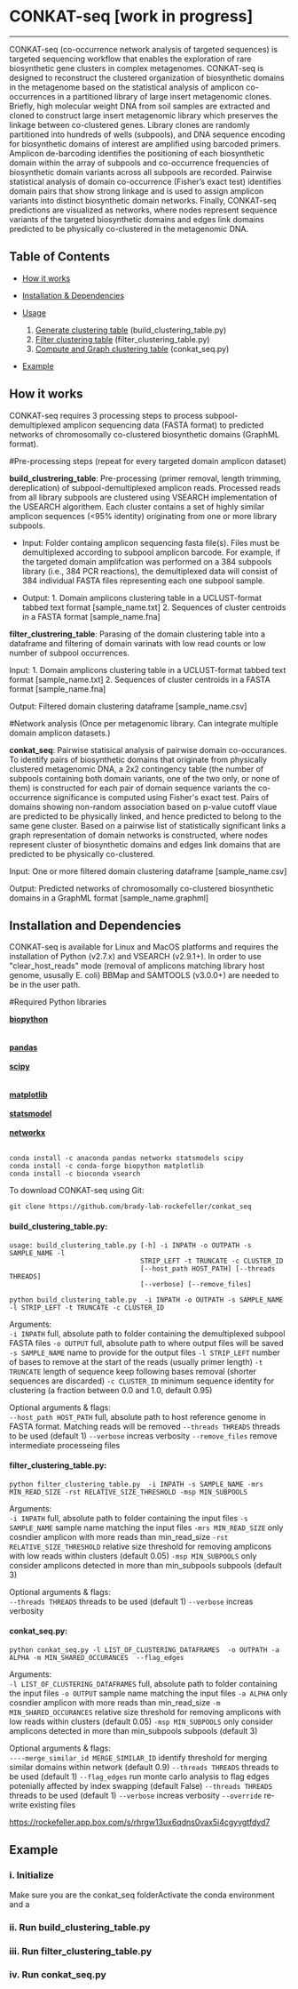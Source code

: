# CONKAT-seq [work in progress]

***********************

CONKAT-seq (co-occurrence network analysis of targeted sequences) is targeted sequencing workflow that enables the exploration of rare biosynthetic gene clusters in complex metagenomes. CONKAT-seq is designed to reconstruct the clustered organization of biosynthetic domains in the metagenome based on the statistical analysis of amplicon co-occurrences in a partitioned library of large insert metagenomic clones. Briefly, high molecular weight DNA from soil samples are extracted and cloned to construct large insert metagenomic library which preserves the linkage between co-clustered genes. Library clones are randomly partitioned into hundreds of wells (subpools), and DNA sequence encoding for biosynthetic domains of interest are amplified using barcoded primers. Amplicon de-barcoding identifies the positioning of each biosynthetic domain within the array of subpools and co-occurrence frequencies of biosynthetic domain variants across all subpools are recorded. Pairwise statistical analysis of domain co-occurrence (Fisher’s exact test) identifies domain pairs that show strong linkage and is used to assign amplicon variants into distinct biosynthetic domain networks. Finally, CONKAT-seq predictions are visualized as networks, where nodes represent sequence variants of the targeted biosynthetic domains and edges link domains predicted to be physically co-clustered in the metagenomic DNA. 

Table of Contents
-----------------
- [How it works](#inputandoutput)
- [Installation & Dependencies](#installation)
- [Usage](#usage)
  1. [Generate clustering table](#table) (build_clustering_table.py)
  2. [Filter clustering table](#polish) (filter_clustering_table.py)
  3. [Compute and Graph clustering table](#graph) (conkat_seq.py)

- [Example](#example)
  
## How it works

CONKAT-seq requires 3 processing steps to process subpool-demultiplexed amplicon sequencing data (FASTA format) to predicted networks of chromosomally co-clustered biosynthetic domains (GraphML format).

#Pre-processing steps (repeat for every targeted domain amplicon dataset)

**build_clustrering_table**: Pre-processing (primer removal, length trimming, dereplication) of subpool-demultiplexed amplicon reads. Processed reads from all library subpools are clustered using VSEARCH implementation of the USEARCH algorithem. Each cluster contains a set of highly similar amplicon sequences (<95% identity) originating from one or more library subpools.

- Input: Folder containg amplicon sequencing fasta file(s). Files must be demultiplexed according to subpool amplicon barcode.  For example, if the targeted domain amplifcation was performed on a 384 subpools library (i.e., 384 PCR reactions), the demultiplexed data will consist of 384 individual FASTA files representing each one subpool sample.

- Output: 1. Domain amplicons clustering table in a UCLUST-format tabbed text format [sample_name.txt]
        2. Sequences of cluster centroids in a FASTA format	[sample_name.fna]

**filter_clustrering_table**: Parasing of the domain clustering table into a dataframe and filtering of domain varinats with low read counts or low number of subpool occurrences.

Input: 1. Domain amplicons clustering table in a UCLUST-format tabbed text format [sample_name.txt]
       2. Sequences of cluster centroids in a FASTA format	[sample_name.fna]
       
Output: Filtered domain clustering dataframe [sample_name.csv]

#Network analysis (Once per metagenomic library. Can integrate multiple domain amplicon datasets.)

**conkat_seq**: Pairwise statisical analysis of pairwise domain co-occurances. To identify pairs of biosynthetic domains that originate from physically clustered metagenomic DNA, a 2x2 contingency table (the number of subpools containing both domain variants, one of the two only, or none of them) is constructed for each pair of domain sequence variants the co-occurrence significance is computed using Fisher's exact test. Pairs of domains showing non-random association based on p-value cutoff vlaue are predicted to be physically linked, and hence predicted to belong to the same gene cluster. Based on a pairwise list of statistically significant links a graph representation of domain networks is constructed, where nodes represent cluster of biosynthetic domains and edges link domains that are predicted to be physically co-clustered.

Input: One or more filtered domain clustering dataframe [sample_name.csv]

Output: Predicted networks of chromosomally co-clustered biosynthetic domains in a GraphML format [sample_name.graphml]

## <a name="installation"></a> Installation and Dependencies

CONKAT-seq is available for Linux and MacOS platforms and requires the installation of Python (v2.7.x) and VSEARCH (v2.9.1+). In order to use "clear_host_reads" mode (removal of amplicons matching library host genome, ususally E. coli) BBMap and SAMTOOLS (v3.0.0+) are needed to be in the user path.

#Required Python libraries

**[biopython](https://biopython.org/)** <br/><br/>  
**[pandas](https://pandas.pydata.org)** <br/><br/> 
**[scipy](https://www.scipy.org/)** <br/><br/>  
**[matplotlib](https://matplotlib.org/)** <br/><br/> 
**[statsmodel](https://www.statsmodels.org/stable/index.html)** <br/><br/> 
**[networkx](https://networkx.github.io/)** <br/><br/> 

```
conda install -c anaconda pandas networkx statsmodels scipy
conda install -c conda-forge biopython matplotlib  
conda install -c bioconda vsearch
```

To download CONKAT-seq using Git:
```
git clone https://github.com/brady-lab-rockefeller/conkat_seq

```

#### build_clustering_table.py:

```
usage: build_clustering_table.py [-h] -i INPATH -o OUTPATH -s SAMPLE_NAME -l
                                 STRIP_LEFT -t TRUNCATE -c CLUSTER_ID
                                 [--host_path HOST_PATH] [--threads THREADS]
                                 [--verbose] [--remove_files]
                                 
python build_clustering_table.py  -i INPATH -o OUTPATH -s SAMPLE_NAME -l STRIP_LEFT -t TRUNCATE -c CLUSTER_ID
```
Arguments:  
`-i INPATH` full, absolute path to folder containing the demultiplexed subpool FASTA files
`-o OUTPUT` full, absolute path to where output files will be saved
`-s SAMPLE_NAME` name to provide for the output files
`-l STRIP_LEFT` number of bases to remove at the start of the reads (usually primer length)
`-t TRUNCATE` length of sequence keep following bases removal (shorter sequences are discarded)
`-c CLUSTER_ID`  minimum sequence identity for clustering (a fraction between 0.0 and 1.0, default 0.95)

Optional arguments & flags:  
`--host_path HOST_PATH`  full, absolute path to host reference genome in FASTA format. Matching reads will be removed
`--threads THREADS`  threads to be used (default 1)
`--verbose`  increas verbosity
`--remove_files`  remove intermediate processeing files

#### filter_clustering_table.py:

```
python filter_clustering_table.py  -i INPATH -s SAMPLE_NAME -mrs MIN_READ_SIZE -rst RELATIVE_SIZE_THRESHOLD -msp MIN_SUBPOOLS 
```

Arguments:  
`-i INPATH` full, absolute path to folder containing the input files
`-s SAMPLE_NAME` sample name matching the input files 
`-mrs MIN_READ_SIZE` only cosndier amplicon with more reads than min_read_size
`-rst  RELATIVE_SIZE_THRESHOLD` relative size threshold for removing amplicons with low reads within clusters (default 0.05)
`-msp MIN_SUBPOOLS`  only consider amplicons detected in more than min_subpools subpools (default 3)

Optional arguments & flags:  
`--threads THREADS`  threads to be used (default 1)
`--verbose`  increas verbosity

#### conkat_seq.py:

```
python conkat_seq.py -l LIST_OF_CLUSTERING_DATAFRAMES  -o OUTPATH -a ALPHA -m MIN_SHARED_OCCURANCES  --flag_edges 
```

Arguments:  
`-l LIST_OF_CLUSTERING_DATAFRAMES` full, absolute path to folder containing the input files
`-o OUTPUT` sample name matching the input files 
`-a ALPHA` only cosndier amplicon with more reads than min_read_size
`-m MIN_SHARED_OCCURANCES` relative size threshold for removing amplicons with low reads within clusters (default 0.05)
`-msp MIN_SUBPOOLS`  only consider amplicons detected in more than min_subpools subpools (default 3)

Optional arguments & flags:  
`----merge_similar_id MERGE_SIMILAR_ID` identify threshold for merging similar domains within network (default 0.9)
`--threads THREADS`  threads to be used (default 1)
`--flag_edges` run monte carlo analysis to flag edges potenially affected by index swapping (default False)
`--threads THREADS`  threads to be used (default 1)
`--verbose`  increas verbosity
`--override`  re-write existing files


https://rockefeller.app.box.com/s/rhrgw13ux6qdns0vax5i4cgyvgtfdyd7

## <a name="example"></a> Example

### <a name="initialize"></a> i. Initialize

Make sure you are the conkat_seq folderActivate the conda environment and a

### <a name="runbuild"></a> ii. Run build_clustering_table.py

### <a name="runfilter"></a> iii. Run filter_clustering_table.py

### <a name="runconkat"></a> iv. Run conkat_seq.py







